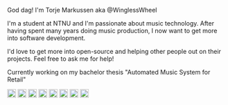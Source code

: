 God dag! I'm Torje Markussen aka @WinglessWheel

I'm a student at NTNU and I'm passionate about music technology. After having spent many years doing music production, I now want to get more into software development.

I'd love to get more into open-source and helping other people out on their projects. 
Feel free to ask me for help!

Currently working on my bachelor thesis "Automated Music System for Retail"

<img height="20" src="https://raw.githubusercontent.com/isocpp/logos/master/cpp_logo.png"> <img height="20" src="http://francescosoave.com/wp-content/uploads/2015/12/Untitled-6-e1451112136283.jpg"> <img height="20" src="https://upload.wikimedia.org/wikipedia/commons/c/c3/Python-logo-notext.svg"> <img height="20" src="https://upload.wikimedia.org/wikipedia/commons/thumb/9/99/Unofficial_JavaScript_logo_2.svg/512px-Unofficial_JavaScript_logo_2.svg.png"> <img height="20" src="https://upload.wikimedia.org/wikipedia/commons/1/10/CSS3_and_HTML5_logos_and_wordmarks.svg"> <img height="20" src="https://upload.wikimedia.org/wikipedia/en/e/e2/2015_Logic_Pro_Logo.png"> <img height="20" src="https://upload.wikimedia.org/wikipedia/en/6/6e/Reaper-logo-2.png"> <img height="20" src="https://patchstorage.com/wp-content/themes/bayside/images/logo-maxmsp.png">
